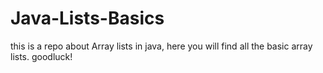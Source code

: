 # Java-Lists-Basics
this is a repo about Array lists in java, here you will find all the basic array lists. goodluck!
